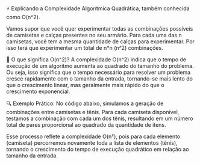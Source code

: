 ⚡️ Explicando a Complexidade Algorítmica Quadrática, também conhecida como O(n^2).

Vamos supor que você quer experimentar todas as combinações possíveis de camisetas e calças presentes no seu armário.
Para cada uma das n camisetas, você tem a mesma quantidade de calças para experimentar. Por isso terá que experimentar
um total de n*n (n^2) combinações.

📌 O que significa O(n^2)?
A complexidade O(n^2) indica que o tempo de execução de um algoritmo aumenta ao quadrado do tamanho do problema.
Ou seja, isso significa que o tempo necessário para resolver um problema cresce rapidamente com o tamanho da entrada,
tornando-se mais lento do que o crescimento linear, mas geralmente mais rápido do que o crescimento exponencial.

🔍 Exemplo Prático:
No código abaixo, simulamos a geração de combinações entre camisetas e tênis. Para cada camiseta disponível, 
testamos a combinação com cada um dos tênis, resultando em um número total de pares proporcional ao quadrado da 
quantidade de itens.

Esse processo reflete a complexidade O(n²), pois para cada elemento (camiseta) percorremos novamente toda a lista de 
elementos (tênis), tornando o crescimento do tempo de execução quadrático em relação ao tamanho da entrada.
